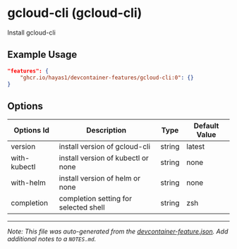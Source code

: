 
# gcloud-cli (gcloud-cli)

Install gcloud-cli

## Example Usage

```json
"features": {
    "ghcr.io/hayas1/devcontainer-features/gcloud-cli:0": {}
}
```

## Options

| Options Id | Description | Type | Default Value |
|-----|-----|-----|-----|
| version | install version of gcloud-cli | string | latest |
| with-kubectl | install version of kubectl or none | string | none |
| with-helm | install version of helm or none | string | none |
| completion | completion setting for selected shell | string | zsh |



---

_Note: This file was auto-generated from the [devcontainer-feature.json](https://github.com/hayas1/devcontainer-features/blob/main/src/gcloud-cli/devcontainer-feature.json).  Add additional notes to a `NOTES.md`._
